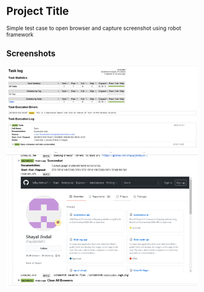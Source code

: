 # Project Title

Simple test case to open browser and capture screenshot using robot framework


## Screenshots

![App Screenshot](images/report.PNG)
![App Screenshot](images/report-with-screenshot.PNG)

  